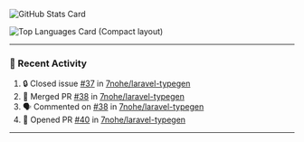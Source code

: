 ![GitHub Stats Card](https://github-readme-stats.vercel.app/api?username=7nohe&count_private=true&theme=react)

![Top Languages Card (Compact layout)](https://github-readme-stats.vercel.app/api/top-langs/?username=7nohe&layout=compact&theme=react)

---

### :koala: Recent Activity

<!--START_SECTION:activity-->
1. 🔒 Closed issue [#37](https://github.com/7nohe/laravel-typegen/issues/37) in [7nohe/laravel-typegen](https://github.com/7nohe/laravel-typegen)
2. 🎉 Merged PR [#38](https://github.com/7nohe/laravel-typegen/pull/38) in [7nohe/laravel-typegen](https://github.com/7nohe/laravel-typegen)
3. 🗣 Commented on [#38](https://github.com/7nohe/laravel-typegen/pull/38#issuecomment-2221733602) in [7nohe/laravel-typegen](https://github.com/7nohe/laravel-typegen)
4. 💪 Opened PR [#40](https://github.com/7nohe/laravel-typegen/pull/40) in [7nohe/laravel-typegen](https://github.com/7nohe/laravel-typegen)
<!--END_SECTION:activity-->

---
